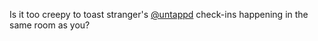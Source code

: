 Is it too creepy to toast stranger's [@untappd](https://tmblr.co/mk61KDhUv8ZaYecQUw1SyUw) check-ins happening in the same room as you?